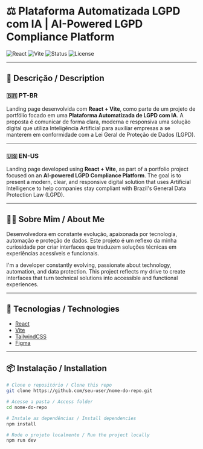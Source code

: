 # ⚖️ Plataforma Automatizada LGPD com IA | AI-Powered LGPD Compliance Platform

![React](https://img.shields.io/badge/React-20232A?style=for-the-badge&logo=react&logoColor=61DAFB)
![Vite](https://img.shields.io/badge/Vite-646CFF?style=for-the-badge&logo=vite&logoColor=white)
![Status](https://img.shields.io/badge/status-em%20desenvolvimento-yellow?style=for-the-badge)
![License](https://img.shields.io/badge/license-MIT-green?style=for-the-badge)

---

## 🧠 Descrição / Description

### 🇧🇷 PT-BR

Landing page desenvolvida com **React + Vite**, como parte de um projeto de portfólio focado em uma **Plataforma Automatizada de LGPD com IA**. A proposta é comunicar de forma clara, moderna e responsiva uma solução digital que utiliza Inteligência Artificial para auxiliar empresas a se manterem em conformidade com a Lei Geral de Proteção de Dados (LGPD).

---

### 🇺🇸 EN-US

Landing page developed using **React + Vite**, as part of a portfolio project focused on an **AI-powered LGPD Compliance Platform**. The goal is to present a modern, clear, and responsive digital solution that uses Artificial Intelligence to help companies stay compliant with Brazil's General Data Protection Law (LGPD).

---

## 👩‍💻 Sobre Mim / About Me

Desenvolvedora em constante evolução, apaixonada por tecnologia, automação e proteção de dados. Este projeto é um reflexo da minha curiosidade por criar interfaces que traduzem soluções técnicas em experiências acessíveis e funcionais.

I'm a developer constantly evolving, passionate about technology, automation, and data protection. This project reflects my drive to create interfaces that turn technical solutions into accessible and functional experiences.

---

## 🚀 Tecnologias / Technologies

- [React](https://react.dev/)
- [Vite](https://vitejs.dev/)
- [TailwindCSS](https://tailwindcss.com/) 
- [Figma](https://figma.com/)

---

## 📦 Instalação / Installation

```bash
# Clone o repositório / Clone this repo
git clone https://github.com/seu-user/nome-do-repo.git

# Acesse a pasta / Access folder
cd nome-do-repo

# Instale as dependências / Install dependencies
npm install

# Rode o projeto localmente / Run the project locally
npm run dev
